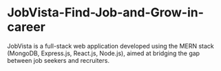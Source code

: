# JobVista-Find-Job-and-Grow-in-career
JobVista is a full-stack web application developed using the MERN stack (MongoDB, Express.js, React.js, Node.js), aimed at bridging the gap between job seekers and recruiters.
